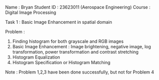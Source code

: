 Name : Bryan 
Student ID : 23623011 (Aerospace Engineering)
Course : Digital Image Processing

Task 1 : Basic Image Enhancement in spatial domain

Problem : 
1. Finding histogram for both grayscale and RGB images
2. Basic Image Enhancement : Image brightening, negative image, log transformation, power transformation and contrast stretching
3. Histogram Equalization
4. Histogram Specification or Histogram Matching

Note : Problem 1,2,3 have been done successfully, but not for Problem 4
